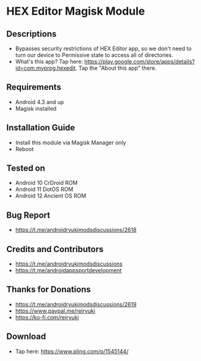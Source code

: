 # HEX Editor Magisk Module

## Descriptions
- Bypasses security restrictions of HEX Editor app, so we don't need to turn our device to Permissive state to access all of directories.
- What's this app? Tap here: https://play.google.com/store/apps/details?id=com.myprog.hexedit. Tap the "About this app" there.

## Requirements
- Android 4.3 and up
- Magisk installed

## Installation Guide
- Install this module via Magisk Manager only
- Reboot

## Tested on
- Android 10 CrDroid ROM
- Android 11 DotOS ROM
- Android 12 Ancient OS ROM

## Bug Report
- https://t.me/androidryukimodsdiscussions/2618

## Credits and Contributors
- https://t.me/androidryukimodsdiscussions
- https://t.me/androidappsportdevelopment

## Thanks for Donations
- https://t.me/androidryukimodsdiscussions/2619
- https://www.paypal.me/reiryuki
- https://ko-fi.com/reiryuki

## Download
- Tap here: https://www.pling.com/p/1545144/


